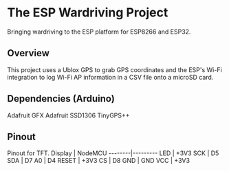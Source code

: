 # The ESP Wardriving Project
Bringing wardriving to the ESP platform for ESP8266 and ESP32. 

## Overview
This project uses a Ublox GPS to grab GPS coordinates and the ESP's Wi-Fi integration to log Wi-Fi AP information in a CSV file onto a microSD card.

## Dependencies (Arduino)
Adafruit GFX 
Adafruit SSD1306
TinyGPS++

## Pinout
Pinout for TFT.
Display | NodeMCU 
--------|--------- 
LED     | +3V3 
SCK     | D5 
SDA     | D7 
A0      | D4 
RESET   | +3V3 
CS      | D8 
GND     | GND 
VCC     | +3V3 
